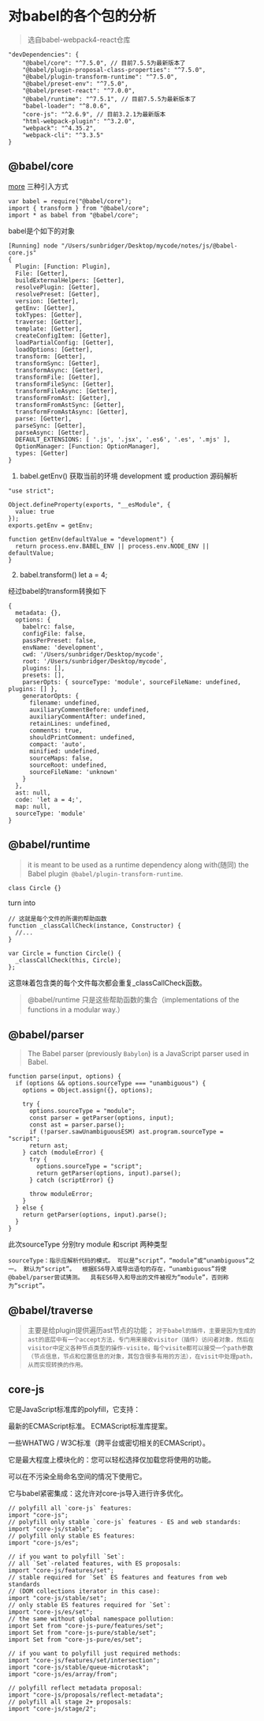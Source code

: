 
# 对babel的各个包的分析
>选自babel-webpack4-react仓库

```
"devDependencies": {
    "@babel/core": "^7.5.0", // 目前7.5.5为最新版本了
    "@babel/plugin-proposal-class-properties": "^7.5.0",
    "@babel/plugin-transform-runtime": "^7.5.0",
    "@babel/preset-env": "^7.5.0",
    "@babel/preset-react": "^7.0.0",
    "@babel/runtime": "^7.5.1", // 目前7.5.5为最新版本了
    "babel-loader": "^8.0.6",
    "core-js": "^2.6.9", // 目前3.2.1为最新版本
    "html-webpack-plugin": "^3.2.0",
    "webpack": "^4.35.2",
    "webpack-cli": "^3.3.5"
}
```
## @babel/core
[more](https://babeljs.io/docs/en/next/babel-core)
三种引入方式
```
var babel = require("@babel/core");
import { transform } from "@babel/core";
import * as babel from "@babel/core";
```

babel是个如下的对象
```
[Running] node "/Users/sunbridger/Desktop/mycode/notes/js/@babel-core.js"
{
  Plugin: [Function: Plugin],
  File: [Getter],
  buildExternalHelpers: [Getter],
  resolvePlugin: [Getter],
  resolvePreset: [Getter],
  version: [Getter],
  getEnv: [Getter],
  tokTypes: [Getter],
  traverse: [Getter],
  template: [Getter],
  createConfigItem: [Getter],
  loadPartialConfig: [Getter],
  loadOptions: [Getter],
  transform: [Getter],
  transformSync: [Getter],
  transformAsync: [Getter],
  transformFile: [Getter],
  transformFileSync: [Getter],
  transformFileAsync: [Getter],
  transformFromAst: [Getter],
  transformFromAstSync: [Getter],
  transformFromAstAsync: [Getter],
  parse: [Getter],
  parseSync: [Getter],
  parseAsync: [Getter],
  DEFAULT_EXTENSIONS: [ '.js', '.jsx', '.es6', '.es', '.mjs' ],
  OptionManager: [Function: OptionManager],
  types: [Getter]
}
```

1. babel.getEnv() 获取当前的环境 development 或 production
源码解析
```
"use strict";

Object.defineProperty(exports, "__esModule", {
  value: true
});
exports.getEnv = getEnv;

function getEnv(defaultValue = "development") {
  return process.env.BABEL_ENV || process.env.NODE_ENV || defaultValue;
}
```
2. babel.transform() 
let a = 4;

经过babel的transform转换如下

```
{
  metadata: {},
  options: {
    babelrc: false,
    configFile: false,
    passPerPreset: false,
    envName: 'development',
    cwd: '/Users/sunbridger/Desktop/mycode',
    root: '/Users/sunbridger/Desktop/mycode',
    plugins: [],
    presets: [],
    parserOpts: { sourceType: 'module', sourceFileName: undefined, plugins: [] },
    generatorOpts: {
      filename: undefined,
      auxiliaryCommentBefore: undefined,
      auxiliaryCommentAfter: undefined,
      retainLines: undefined,
      comments: true,
      shouldPrintComment: undefined,
      compact: 'auto',
      minified: undefined,
      sourceMaps: false,
      sourceRoot: undefined,
      sourceFileName: 'unknown'
    }
  },
  ast: null,
  code: 'let a = 4;',
  map: null,
  sourceType: 'module'
}
```

## @babel/runtime
>it is meant to be used as a runtime dependency along with(随同) the Babel plugin` @babel/plugin-transform-runtime`.

```
class Circle {}
```
turn into
```
// 这就是每个文件的所谓的帮助函数
function _classCallCheck(instance, Constructor) {
  //...
}

var Circle = function Circle() {
  _classCallCheck(this, Circle);
};
```
这意味着包含类的每个文件每次都会重复_classCallCheck函数。
> @babel/runtime 只是这些帮助函数的集合（implementations of the functions in a modular way.）


## @babel/parser
>The Babel parser (previously `Babylon`) is a JavaScript parser used in Babel.
```
function parse(input, options) {
  if (options && options.sourceType === "unambiguous") {
    options = Object.assign({}, options);

    try {
      options.sourceType = "module";
      const parser = getParser(options, input);
      const ast = parser.parse();
      if (!parser.sawUnambiguousESM) ast.program.sourceType = "script";
      return ast;
    } catch (moduleError) {
      try {
        options.sourceType = "script";
        return getParser(options, input).parse();
      } catch (scriptError) {}

      throw moduleError;
    }
  } else {
    return getParser(options, input).parse();
  }
}
```
此次sourceType 分别try module 和script 两种类型

`
sourceType：指示应解析代码的模式。
可以是“script”，“module”或“unambiguous”之一。 默认为“script”。 
根据ES6导入或导出语句的存在，“unambiguous”将使@babel/parser尝试猜测。 
具有ES6导入和导出的文件被视为“module”，否则称为“script”。
`

## @babel/traverse

>主要是给plugin提供遍历ast节点的功能；
`对于babel的插件，主要是因为生成的ast的底层中有一个accept方法，专门用来接收visitor（插件）访问者对象，然后在visitor中定义各种节点类型的操作-visite，每个visite都可以接受一个path参数（节点信息，节点和位置信息的对象，其包含很多有用的方法），在visit中处理path，从而实现转换的作用。`


## core-js



它是JavaScript标准库的polyfill，它支持：

最新的ECMAScript标准。 ECMAScript标准库提案。


一些WHATWG / W3C标准（跨平台或密切相关的ECMAScript）。


它是最大程度上模块化的：您可以轻松选择仅加载您将使用的功能。


可以在不污染全局命名空间的情况下使用它。


它与babel紧密集成：这允许对core-js导入进行许多优化。

```
// polyfill all `core-js` features:
import "core-js";
// polyfill only stable `core-js` features - ES and web standards:
import "core-js/stable";
// polyfill only stable ES features:
import "core-js/es";

// if you want to polyfill `Set`:
// all `Set`-related features, with ES proposals:
import "core-js/features/set";
// stable required for `Set` ES features and features from web standards
// (DOM collections iterator in this case):
import "core-js/stable/set";
// only stable ES features required for `Set`:
import "core-js/es/set";
// the same without global namespace pollution:
import Set from "core-js-pure/features/set";
import Set from "core-js-pure/stable/set";
import Set from "core-js-pure/es/set";

// if you want to polyfill just required methods:
import "core-js/features/set/intersection";
import "core-js/stable/queue-microtask";
import "core-js/es/array/from";

// polyfill reflect metadata proposal:
import "core-js/proposals/reflect-metadata";
// polyfill all stage 2+ proposals:
import "core-js/stage/2";
```
